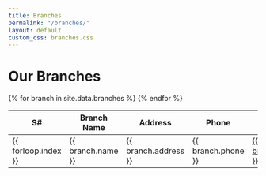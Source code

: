 ```yaml
---
title: Branches
permalink: "/branches/"
layout: default
custom_css: branches.css
---
```


# Our Branches

<table class="branches-table">
  <thead>
    <tr>
      <th>S#</th>
      <th>Branch Name</th>
      <th>Address</th>
      <th>Phone</th>
      <th>Email</th>
    </tr>
  </thead>
  <tbody>
    {% for branch in site.data.branches %}
    <tr>
      <td data-label="S#">{{ forloop.index }}</td>
      <td data-label="Branch Name">{{ branch.name }}</td>
      <td data-label="Address">{{ branch.address }}</td>
      <td data-label="Phone">{{ branch.phone }}</td>
      <td data-label="Email"><a href="mailto:{{ branch.email }}">{{ branch.email }}</a></td>
    </tr>
    {% endfor %}
  </tbody>
</table>
<script>
    function toggleTheme() {
      const current = document.documentElement.getAttribute('data-theme');
      const next = current === 'dark' ? 'light' : 'dark';
      document.documentElement.setAttribute('data-theme', next);
    }
  </script>
